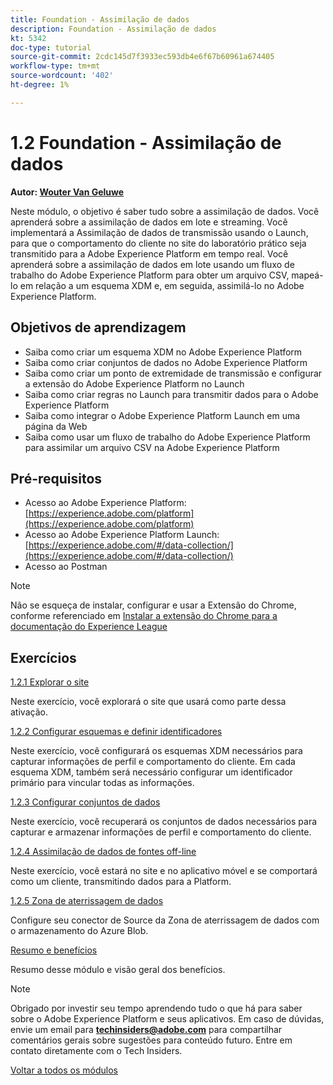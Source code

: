 ```yaml
---
title: Foundation - Assimilação de dados
description: Foundation - Assimilação de dados
kt: 5342
doc-type: tutorial
source-git-commit: 2cdc145d7f3933ec593db4e6f67b60961a674405
workflow-type: tm+mt
source-wordcount: '402'
ht-degree: 1%

---
```


# 1.2 Foundation - Assimilação de dados

**Autor: [Wouter Van Geluwe](https://www.linkedin.com/in/woutervangeluwe/)**

Neste módulo, o objetivo é saber tudo sobre a assimilação de dados. Você aprenderá sobre a assimilação de dados em lote e streaming. Você implementará a Assimilação de dados de transmissão usando o Launch, para que o comportamento do cliente no site do laboratório prático seja transmitido para a Adobe Experience Platform em tempo real. Você aprenderá sobre a assimilação de dados em lote usando um fluxo de trabalho do Adobe Experience Platform para obter um arquivo CSV, mapeá-lo em relação a um esquema XDM e, em seguida, assimilá-lo no Adobe Experience Platform.

## Objetivos de aprendizagem

- Saiba como criar um esquema XDM no Adobe Experience Platform
- Saiba como criar conjuntos de dados no Adobe Experience Platform
- Saiba como criar um ponto de extremidade de transmissão e configurar a extensão do Adobe Experience Platform no Launch
- Saiba como criar regras no Launch para transmitir dados para o Adobe Experience Platform
- Saiba como integrar o Adobe Experience Platform Launch em uma página da Web
- Saiba como usar um fluxo de trabalho do Adobe Experience Platform para assimilar um arquivo CSV na Adobe Experience Platform

## Pré-requisitos

- Acesso ao Adobe Experience Platform: [https://experience.adobe.com/platform](https://experience.adobe.com/platform)
- Acesso ao Adobe Experience Platform Launch: [https://experience.adobe.com/#/data-collection/](https://experience.adobe.com/#/data-collection/)
- Acesso ao Postman

>[!NOTE]
>
>Não se esqueça de instalar, configurar e usar a Extensão do Chrome, conforme referenciado em [Instalar a extensão do Chrome para a documentação do Experience League](../../gettingstarted/gettingstarted/ex1.md)

## Exercícios

[1.2.1 Explorar o site](./ex1.md)

Neste exercício, você explorará o site que usará como parte dessa ativação.

[1.2.2 Configurar esquemas e definir identificadores](./ex2.md)

Neste exercício, você configurará os esquemas XDM necessários para capturar informações de perfil e comportamento do cliente. Em cada esquema XDM, também será necessário configurar um identificador primário para vincular todas as informações.

[1.2.3 Configurar conjuntos de dados](./ex3.md)

Neste exercício, você recuperará os conjuntos de dados necessários para capturar e armazenar informações de perfil e comportamento do cliente.

[1.2.4 Assimilação de dados de fontes off-line](./ex4.md)

Neste exercício, você estará no site e no aplicativo móvel e se comportará como um cliente, transmitindo dados para a Platform.

[1.2.5 Zona de aterrissagem de dados](./ex5.md)

Configure seu conector de Source da Zona de aterrissagem de dados com o armazenamento do Azure Blob.

[Resumo e benefícios](./summary.md)

Resumo desse módulo e visão geral dos benefícios.

>[!NOTE]
>
>Obrigado por investir seu tempo aprendendo tudo o que há para saber sobre o Adobe Experience Platform e seus aplicativos. Em caso de dúvidas, envie um email para **techinsiders@adobe.com** para compartilhar comentários gerais sobre sugestões para conteúdo futuro. Entre em contato diretamente com o Tech Insiders.

[Voltar a todos os módulos](../../../overview.md)
